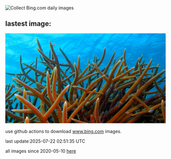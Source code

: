 ![Collect Bing.com daily images](https://github.com/counter2015/bing-daily-images/workflows/Collect%20Bing.com%20daily%20images/badge.svg)
## lastest image:
![](images/img.jpg)

use github actions to download www.bing.com images.

last update:2025-07-22 02:51:35 UTC

all images since 2020-05-10 [here](https://github.com/counter2015/bing-daily-images/tree/master/images) 
